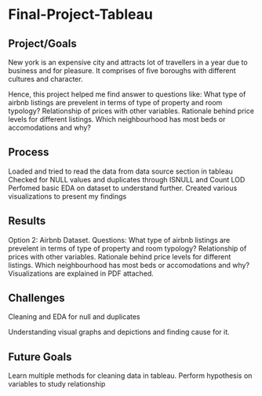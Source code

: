 # Final-Project-Tableau

## Project/Goals
New york is an expensive city and attracts lot of travellers in a year due to business and for pleasure. It comprises of five boroughs with different cultures and character.

Hence, this project helped me find answer to questions like:
What type of airbnb listings are prevelent in terms of type of property and room typology? 
Relationship of prices with other variables.
Rationale behind price levels for different listings.
Which neighbourhood has most beds or accomodations and why?

## Process
Loaded and tried to read the data from data source section in tableau
Checked for NULL values and duplicates through ISNULL and Count LOD
Perfomed basic EDA on dataset to understand further.
Created various visualizations to present my findings

## Results
Option 2: Airbnb Dataset.
Questions:
What type of airbnb listings are prevelent in terms of type of property and room typology? 
Relationship of prices with other variables.
Rationale behind price levels for different listings.
Which neighbourhood has most beds or accomodations and why?
Visualizations are explained in PDF attached.


## Challenges 

Cleaning and EDA for null and duplicates

Understanding visual graphs and depictions and finding cause for it. 


## Future Goals
Learn multiple methods for cleaning data in tableau.
Perform hypothesis on variables to study relationship
